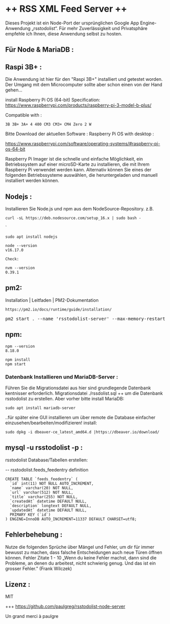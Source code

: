 
# ++ RSS XML Feed Server ++
Dieses Projekt ist ein Node-Port der ursprünglichen Google App Engine-Anwendung „rsstodolist“.
Für mehr Zuverlässigkeit und Privatsphäre empfehle ich Ihnen, diese Anwendung selbst zu hosten.


## Für Node & MariaDB :

## Raspi 3B+ :
Die Anwendung ist hier für den "Raspi 3B+" installiert und getestet worden.
Der Umgang mit dem Microcomputer sollte aber schon einen von der Hand gehen...

install Raspberry Pi OS (64-bit) Specification:
https://www.raspberrypi.com/products/raspberry-pi-3-model-b-plus/

Compatible with :

    3B 3B+ 3A+ 4 400 CM3 CM3+ CM4 Zero 2 W

Bitte Download der aktuellen Software :
Raspberry Pi OS with desktop :

https://www.raspberrypi.com/software/operating-systems/#raspberry-pi-os-64-bit

Raspberry Pi Imager ist die schnelle und einfache Möglichkeit, ein Betriebssystem auf einer microSD-Karte zu installieren, die mit Ihrem Raspberry Pi verwendet werden kann. Alternativ können Sie eines der folgenden Betriebssysteme auswählen, die heruntergeladen und manuell installiert werden können.

    
## Nodejs :
Installieren Sie Node.js und npm aus dem NodeSource-Repository.
z.B.
```shell
curl -sL https://deb.nodesource.com/setup_16.x | sudo bash -
```
`
```shell
sudo apt install nodejs

node --version
v16.17.0

Check: 

nvm --version
0.39.1
```
## pm2:

Installation | Leitfaden | PM2-Dokumentation
```shell
https://pm2.io/docs/runtime/guide/installation/
```
<pre>pm2 start . --name &apos;rsstodolist-server&apos; --max-memory-restart 128M</pre>

## npm:
```shell
npm --version
8.18.0

npm install
npm start
```


### Datenbank Installieren und MariaDB-Server :
Führen Sie die Migrationsdatei aus hier sind grundlegende Datenbank kentnisser erforderlich.
Migrationsdatei ./rssdolist.sql ++ um die Datenbank rsstodolist zu erstellen. 
Aber vorher bitte install MariaDB:
```shell
sudo apt install mariadb-server
```
..für später eine GUI installieren um über remote die Database einfacher einzusehen/bearbeiten/modifizieren! 
install:
```shell
sudo dpkg -i dbeaver-ce_latest_amd64.d |https://dbeaver.io/download/
```


##  mysql -u rsstodolist -p :
rsstodolist Database/Tabellen erstellen:

-- rsstodolist.feeds_feedentry definition
```
CREATE TABLE `feeds_feedentry` (
  `id` int(11) NOT NULL AUTO_INCREMENT,
  `name` varchar(20) NOT NULL,
  `url` varchar(512) NOT NULL,
  `title` varchar(255) NOT NULL,
  `createdAt` datetime DEFAULT NULL,
  `description` longtext DEFAULT NULL,
  `updatedAt` datetime DEFAULT NULL,
  PRIMARY KEY (`id`)
) ENGINE=InnoDB AUTO_INCREMENT=11337 DEFAULT CHARSET=utf8;
```


## Fehlerbehebung :
Nutze die folgenden Sprüche über Mängel und Fehler, um dir für immer bewusst zu machen, dass falsche Entscheidungen auch neue Türen öffnen können. Fehler Zitate 1 - 10 „Wenn du keine Fehler machst, dann sind die Probleme, an denen du arbeitest, nicht schwierig genug. Und das ist ein grosser Fehler." (Frank Wilczek)

## Lizenz :
MIT

+++
https://github.com/paulgreg/rsstodolist-node-server

Un grand merci à paulgre
